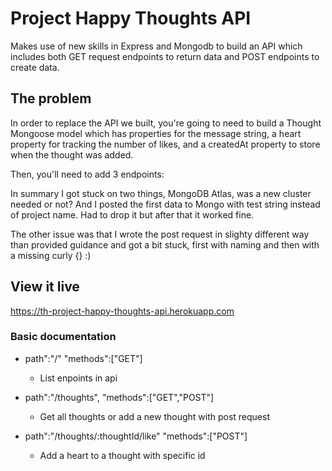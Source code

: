 # Project Happy Thoughts API

Makes use of new skills in Express and Mongodb to build an API which includes both GET request endpoints to return data and POST endpoints to create data.

## The problem

In order to replace the API we built, you're going to need to build a Thought Mongoose model which has properties for the message string, a heart property for tracking the number of likes, and a createdAt property to store when the thought was added.

Then, you'll need to add 3 endpoints:

In summary I got stuck on two things, MongoDB Atlas, was a new cluster needed or not? And I posted the first data to Mongo with test string instead of project name. Had to drop it but after that it worked fine.

The other issue was that I wrote the post request in slighty different way than provided guidance and got a bit stuck, first with naming and then with a missing curly {} :)


## View it live

https://th-project-happy-thoughts-api.herokuapp.com


### Basic documentation
- path":"/"
    "methods":["GET"]
    * List enpoints in api

- path":"/thoughts",
    "methods":["GET","POST"]
    * Get all thoughts or add a new thought with post request

- path":"/thoughts/:thoughtId/like"
    "methods":["POST"]
    * Add a heart to a thought with specific id
